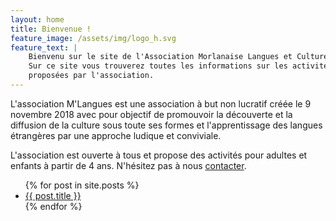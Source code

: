 ```yaml
---
layout: home
title: Bienvenue !
feature_image: /assets/img/logo_h.svg
feature_text: |
    Bienvenu sur le site de l'Association Morlanaise Langues et Culture (M'Langues).
    Sur ce site vous trouverez toutes les informations sur les activitées
    proposées par l'association.
---
```



L'association M'Langues est une association à
but non lucratif créée le 9 novembre 2018 avec pour objectif de promouvoir la
découverte et la diffusion de la culture sous toute ses formes et l'apprentissage
des langues étrangères par une approche ludique et conviviale.

L'association est ouverte à tous et propose des activités pour adultes et enfants
à partir de 4 ans.
N'hésitez pas à nous [contacter](/contact/).
<ul>
  {% for post in site.posts %}
    <li>
      <a href="{{ post.url }}">{{ post.title }}</a>
    </li>
  {% endfor %}
</ul>
